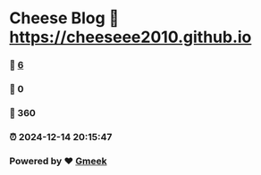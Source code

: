 # Cheese Blog :link: https://cheeseee2010.github.io 
### :page_facing_up: [6](https://cheeseee2010.github.io/tag.html) 
### :speech_balloon: 0 
### :hibiscus: 360 
### :alarm_clock: 2024-12-14 20:15:47 
### Powered by :heart: [Gmeek](https://github.com/Meekdai/Gmeek)
